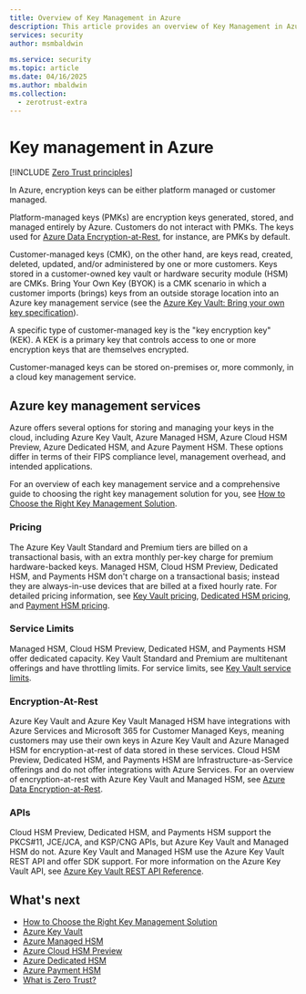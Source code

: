 ```yaml
---
title: Overview of Key Management in Azure
description: This article provides an overview of Key Management in Azure.
services: security
author: msmbaldwin

ms.service: security
ms.topic: article
ms.date: 04/16/2025
ms.author: mbaldwin
ms.collection:
  - zerotrust-extra
---
```


# Key management in Azure

[!INCLUDE [Zero Trust principles](~/reusable-content/ce-skilling/azure/includes/security/zero-trust-principles-key-management.md)]

In Azure, encryption keys can be either platform managed or customer managed.

Platform-managed keys (PMKs) are encryption keys generated, stored, and managed entirely by Azure. Customers do not interact with PMKs. The keys used for [Azure Data Encryption-at-Rest](encryption-atrest.md), for instance, are PMKs by default.  

Customer-managed keys (CMK), on the other hand, are keys read, created, deleted, updated, and/or administered by one or more customers. Keys stored in a customer-owned key vault or hardware security module (HSM) are CMKs. Bring Your Own Key (BYOK) is a CMK scenario in which a customer imports (brings) keys from an outside storage location into an Azure key management service (see the [Azure Key Vault: Bring your own key specification](/azure/key-vault/keys/byok-specification)).

A specific type of customer-managed key is the "key encryption key" (KEK). A KEK is a primary key that controls access to one or more encryption keys that are themselves encrypted.

Customer-managed keys can be stored on-premises or, more commonly, in a cloud key management service.

## Azure key management services

Azure offers several options for storing and managing your keys in the cloud, including Azure Key Vault, Azure Managed HSM, Azure Cloud HSM Preview, Azure Dedicated HSM, and Azure Payment HSM. These options differ in terms of their FIPS compliance level, management overhead, and intended applications.

For an overview of each key management service and a comprehensive guide to choosing the right key management solution for you, see [How to Choose the Right Key Management Solution](key-management-choose.md).

### Pricing

The Azure Key Vault Standard and Premium tiers are billed on a transactional basis, with an extra monthly per-key charge for premium hardware-backed keys. Managed HSM, Cloud HSM Preview, Dedicated HSM, and Payments HSM don't charge on a transactional basis; instead they are always-in-use devices that are billed at a fixed hourly rate. For detailed pricing information, see [Key Vault pricing](https://azure.microsoft.com/pricing/details/key-vault), [Dedicated HSM pricing](https://azure.microsoft.com/pricing/details/azure-dedicated-hsm), and [Payment HSM pricing](https://azure.microsoft.com/pricing/details/payment-hsm).

### Service Limits

Managed HSM, Cloud HSM Preview, Dedicated HSM, and Payments HSM offer dedicated capacity. Key Vault Standard and Premium are multitenant offerings and have throttling limits. For service limits, see [Key Vault service limits](/azure/key-vault/general/service-limits). 

### Encryption-At-Rest

Azure Key Vault and Azure Key Vault Managed HSM have integrations with Azure Services and Microsoft 365 for Customer Managed Keys, meaning customers may use their own keys in Azure Key Vault and Azure Managed HSM for encryption-at-rest of data stored in these services. Cloud HSM Preview, Dedicated HSM, and Payments HSM are Infrastructure-as-Service offerings and do not offer integrations with Azure Services. For an overview of encryption-at-rest with Azure Key Vault and Managed HSM, see [Azure Data Encryption-at-Rest](encryption-atrest.md).

### APIs

Cloud HSM Preview, Dedicated HSM, and Payments HSM support the PKCS#11, JCE/JCA, and KSP/CNG APIs, but Azure Key Vault and Managed HSM do not. Azure Key Vault and Managed HSM use the Azure Key Vault REST API and offer SDK support. For more information on the Azure Key Vault API, see [Azure Key Vault REST API Reference](/rest/api/keyvault/).

## What's next

- [How to Choose the Right Key Management Solution](key-management-choose.md)
- [Azure Key Vault](/azure/key-vault/general/overview)
- [Azure Managed HSM](/azure/key-vault/managed-hsm/overview)
- [Azure Cloud HSM Preview](/azure/cloud-hsm/overview)
- [Azure Dedicated HSM](/azure/dedicated-hsm/overview)
- [Azure Payment HSM](/azure/payment-hsm/overview)
- [What is Zero Trust?](/security/zero-trust/zero-trust-overview)
